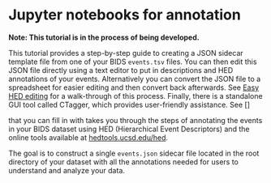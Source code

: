 # Jupyter notebooks for annotation

**Note: This tutorial is in the process of being developed.** 

This tutorial provides a step-by-step guide to creating a JSON sidecar
template file from one of your BIDS `events.tsv` files.
You can then edit this JSON file directly using a text editor
to put in descriptions and HED annotations of your events.
Alternatively you can convert the JSON file to a spreadsheet for easier editing
and then convert back afterwards.
See [Easy HED editing](EasierHEDEditing.md) for a walk-through of this process.
Finally, there is a standalone GUI tool called CTagger,
which provides user-friendly assistance. See []

that you can fill in with takes you through the steps of annotating the events in your 
BIDS dataset using HED (Hierarchical Event Descriptors) and the online tools
available at [hedtools.ucsd.edu/hed](https://hedtools.ucsd.edu/hed).

The goal is to construct a single `events.json` sidecar file located in 
the root directory of your dataset with all the annotations needed for
users to understand and analyze your data.

